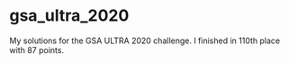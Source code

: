 # gsa_ultra_2020
My solutions for the GSA ULTRA 2020 challenge.
I finished in 110th place with 87 points.
